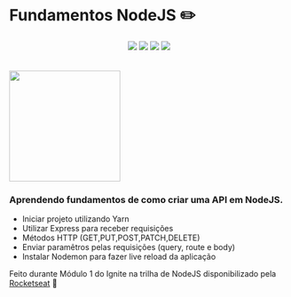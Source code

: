 # Fundamentos NodeJS ✏️
<div align="center">
<img src="https://img.shields.io/badge/language-javascript-yellow"/>
<img src="https://img.shields.io/badge/node-v14.16.0-green"/>
<img src="https://img.shields.io/badge/yarn-1.22.10-informational"/>
<img src="https://img.shields.io/badge/rocketseat-ignite-blueviolet"/>
</div>
<br><br>
<img height="200px" align="center" src="https://static.highsnobiety.com/thumbor/QEQoC9kEVuoS3jwz8n_gJ632IUk=/1600x1067/static.highsnobiety.com/wp-content/uploads/2020/02/25170803/lofi-girl.jpg"/>
<h3>Aprendendo fundamentos de como criar uma API em NodeJS.</h3>

- Iniciar projeto utilizando Yarn
- Utilizar Express para receber requisições
- Métodos HTTP (GET,PUT,POST,PATCH,DELETE)
- Enviar paramêtros pelas requisições (query, route e body)
- Instalar Nodemon para fazer live reload da aplicação


Feito durante Módulo 1 do Ignite na trilha de NodeJS disponibilizado pela [Rocketseat](https://rocketseat.com.br/) 💜
